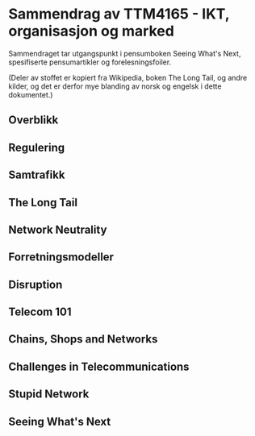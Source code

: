 Sammendrag av TTM4165 - IKT, organisasjon og marked
===================================================

Sammendraget tar utgangspunkt i pensumboken Seeing What's Next, spesifiserte pensumartikler og forelesningsfoiler.

(Deler av stoffet er kopiert fra Wikipedia, boken The Long Tail, og andre kilder, og det er derfor mye blanding av norsk og engelsk i dette dokumentet.)

Overblikk
---------

Regulering
----------

Samtrafikk
----------

The Long Tail
-------------

Network Neutrality
------------------

Forretningsmodeller
-------------------

Disruption
----------

Telecom 101
-----------

Chains, Shops and Networks
--------------------------

Challenges in Telecommunications
--------------------------------

Stupid Network
--------------

Seeing What's Next
------------------

